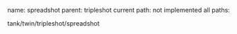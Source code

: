 name: spreadshot
parent: tripleshot
current path: not implemented
all paths:

  tank/twin/tripleshot/spreadshot
